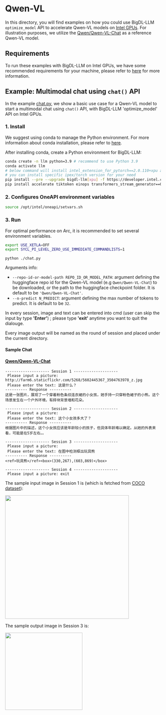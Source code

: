# Qwen-VL
In this directory, you will find examples on how you could use BigDL-LLM `optimize_model` API to accelerate Qwen-VL models on [Intel GPUs](../README.md). For illustration purposes, we utilize the [Qwen/Qwen-VL-Chat](https://huggingface.co/Qwen/Qwen-VL-Chat) as a reference Qwen-VL model.

## Requirements
To run these examples with BigDL-LLM on Intel GPUs, we have some recommended requirements for your machine, please refer to [here](../README.md#recommended-requirements) for more information.

## Example: Multimodal chat using `chat()` API
In the example [chat.py](./chat.py), we show a basic use case for a Qwen-VL model to start a multimodal chat using `chat()` API, with BigDL-LLM 'optimize_model' API on Intel GPUs.
### 1. Install
We suggest using conda to manage the Python environment. For more information about conda installation, please refer to [here](https://docs.conda.io/en/latest/miniconda.html#).

After installing conda, create a Python environment for BigDL-LLM:
```bash
conda create -n llm python=3.9 # recommend to use Python 3.9
conda activate llm
# below command will install intel_extension_for_pytorch==2.0.110+xpu as default
# you can install specific ipex/torch version for your need
pip install --pre --upgrade bigdl-llm[xpu] -f https://developer.intel.com/ipex-whl-stable-xpu
pip install accelerate tiktoken einops transformers_stream_generator==0.0.4 scipy torchvision pillow tensorboard matplotlib # additional package required for Qwen-VL-Chat to conduct generation
```

### 2. Configures OneAPI environment variables
```bash
source /opt/intel/oneapi/setvars.sh
```

### 3. Run

For optimal performance on Arc, it is recommended to set several environment variables.

```bash
export USE_XETLA=OFF
export SYCL_PI_LEVEL_ZERO_USE_IMMEDIATE_COMMANDLISTS=1
```
```
python ./chat.py
```

Arguments info:
- `--repo-id-or-model-path REPO_ID_OR_MODEL_PATH`: argument defining the huggingface repo id for the Qwen-VL model (e.g `Qwen/Qwen-VL-Chat`) to be downloaded, or the path to the huggingface checkpoint folder. It is default to be `'Qwen/Qwen-VL-Chat'`.
- `--n-predict N_PREDICT`: argument defining the max number of tokens to predict. It is default to be `32`.
  
In every session, image and text can be entered into cmd (user can skip the input by type **'Enter'**) ; please type **'exit'** anytime you want to quit the dialouge.

Every image output will be named as the round of session and placed under the current directory.

#### Sample Chat
#### [Qwen/Qwen-VL-Chat](https://huggingface.co/Qwen/Qwen-VL-Chat)

```log
-------------------- Session 1 --------------------
 Please input a picture: http://farm6.staticflickr.com/5268/5602445367_3504763978_z.jpg
 Please enter the text: 这是什么？
---------- Response ----------
这是一张图片，展现了一个穿着粉色条纹连衣裙的小女孩，她手持一只穿粉色裙子的小熊。这个场景发生在一个户外环境，有砖块背景墙和花朵。

-------------------- Session 2 --------------------
 Please input a picture:
 Please enter the text: 这个小女孩多大了？
---------- Response ----------
根据图片中的描述，这个小女孩应该是年龄较小的孩子，但具体年龄难以确定。从她的外表来看，可能是在5岁左右。。 

-------------------- Session 3 --------------------
 Please input a picture: 
 Please enter the text: 在图中检测框出玩具熊
---------- Response ----------
<ref>玩具熊</ref><box>(330,267),(603,869)</box>

-------------------- Session 4 --------------------
 Please input a picture: exit
```
The sample input image in Session 1 is (which is fetched from [COCO dataset](https://cocodataset.org/#explore?id=264959)):

<a href="http://farm6.staticflickr.com/5268/5602445367_3504763978_z.jpg"><img width=400px src="http://farm6.staticflickr.com/5268/5602445367_3504763978_z.jpg" ></a>

The sample output image in Session 3 is:

<a href="https://llm-assets.readthedocs.io/en/latest/_images/qwen-vl-example-output-gpu.png"><img width=250px src="https://llm-assets.readthedocs.io/en/latest/_images/qwen-vl-example-output-gpu.png" ></a>
